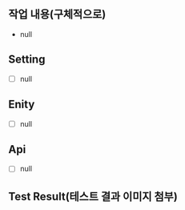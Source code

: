 ## 작업 내용(구체적으로)
- null

## Setting
- [ ] null


## Enity
- [ ] null

## Api
- [ ] null

## Test Result(테스트 결과 이미지 첨부)
